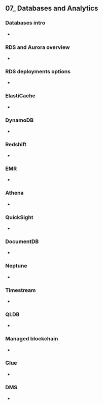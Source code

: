 ## 07_ Databases and Analytics

### Databases intro
-

### RDS and Aurora overview
-

### RDS deployments options
-

### ElastiCache
-

### DynamoDB
-

### Redshift
-

### EMR
-

### Athena
-

### QuickSight
-

### DocumentDB
-

### Neptune
-

### Timestream
-

### QLDB
-

### Managed blockchain
-

### Glue
-

### DMS
-
